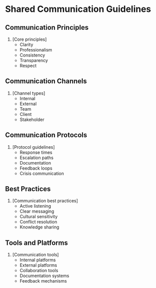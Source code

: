 # Shared Communication Guidelines

## Communication Principles
1. [Core principles]
   - Clarity
   - Professionalism
   - Consistency
   - Transparency
   - Respect

## Communication Channels
1. [Channel types]
   - Internal
   - External
   - Team
   - Client
   - Stakeholder

## Communication Protocols
1. [Protocol guidelines]
   - Response times
   - Escalation paths
   - Documentation
   - Feedback loops
   - Crisis communication

## Best Practices
1. [Communication best practices]
   - Active listening
   - Clear messaging
   - Cultural sensitivity
   - Conflict resolution
   - Knowledge sharing

## Tools and Platforms
1. [Communication tools]
   - Internal platforms
   - External platforms
   - Collaboration tools
   - Documentation systems
   - Feedback mechanisms 